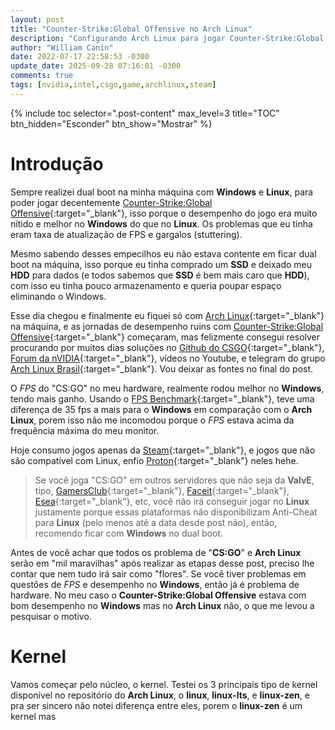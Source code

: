 ```yaml
---
layout: post
title: "Counter-Strike:Global Offensive no Arch Linux"
description: "Configurando Arch Linux para jogar Counter-Strike:Global Offensive com nVIDIA"
author: "William Canin"
date: 2022-07-17 22:58:53 -0300
update_date: 2025-09-28 07:16:01 -0300
comments: true
tags: [nvidia,intel,csgo,game,archlinux,steam]
---
```


{% include toc selector=".post-content" max_level=3 title="TOC" btn_hidden="Esconder" btn_show="Mostrar" %}

# Introdução

Sempre realizei dual boot na minha máquina com **Windows** e **Linux**, para poder jogar decentemente [Counter-Strike:Global Offensive](https://store.steampowered.com/app/730/CounterStrike_Global_Offensive/){:target="_blank"}, isso porque o desempenho do jogo era muito nítido e melhor no **Windows** do que no **Linux**. Os problemas que eu tinha eram taxa de atualização de FPS e gargalos (stuttering).

Mesmo sabendo desses empecilhos eu não estava contente em ficar dual boot na máquina, isso porque eu tinha comprado um **SSD** e deixado meu **HDD** para dados (e todos sabemos que **SSD** é bem mais caro que **HDD**), com isso eu tinha pouco armazenamento e queria poupar espaço eliminando o Windows.

Esse dia chegou e finalmente eu fiquei só com [Arch Linux](https://archlinux.org/){:target="_blank"} na máquina, e as jornadas de desempenho ruins com [Counter-Strike:Global Offensive](https://store.steampowered.com/app/730/CounterStrike_Global_Offensive/){:target="_blank"} começaram, mas felizmente consegui resolver procurando por muitos dias soluções no [Github do CSGO](https://github.com/ValveSoftware/csgo-osx-linux/issues){:target="_blank"}, [Forum da nVIDIA](https://forums.developer.nvidia.com/){:target="_blank"}, vídeos no Youtube, e telegram do grupo [Arch Linux Brasil](https://t.me/archlinuxbr){:target="_blank"}. Vou deixar as fontes no final do post.

O *FPS* do "CS:GO" no meu hardware, realmente rodou melhor no **Windows**, tendo mais ganho. Usando o [FPS Benchmark](https://steamcommunity.com/sharedfiles/filedetails/?id=500334237){:target="_blank"}, teve uma diferença de 35 fps a mais para o **Windows** em comparação com o **Arch Linux**, porem isso não me incomodou porque o *FPS* estava acima da frequência máxima do meu monitor.

Hoje consumo jogos apenas da [Steam](https://store.steampowered.com/){:target="_blank"}, e jogos que não são compatível com Linux, enfio [Proton](https://en.wikipedia.org/wiki/Proton_(software)){:target="_blank"} neles hehe.

> Se você joga "CS:GO" em outros servidores que não seja da **ValvE**, tipo, [GamersClub](https://gamersclub.com.br){:target="_blank"}, [Faceit](https://faceit.com){:target="_blank"}, [Esea](https://play.esea.net/){:target="_blank"}, etc, você não irá conseguir jogar no **Linux** justamente porque essas plataformas não disponibilizam Anti-Cheat para **Linux** (pelo menos até a data desde post não), então, recomendo ficar com **Windows** no dual boot.

Antes de você achar que todos os problema de "**CS:GO**" e **Arch Linux** serão em "mil maravilhas" após realizar as etapas desse post, preciso lhe contar que nem tudo irá sair como "flores". Se você tiver problemas em questões de *FPS* e desempenho no **Windows**, então já é problema de hardware. No meu caso o **Counter-Strike:Global Offensive** estava com bom desempenho no **Windows** mas no **Arch Linux** não, o que me levou a pesquisar o motivo.


# Kernel

Vamos começar pelo núcleo, o kernel. Testei os 3 principais tipo de kernel disponível no repositório do **Arch Linux**, o **linux**, **linux-lts**, e **linux-zen**, e pra ser sincero não notei diferença entre eles, porem o **linux-zen** é um kernel mas
